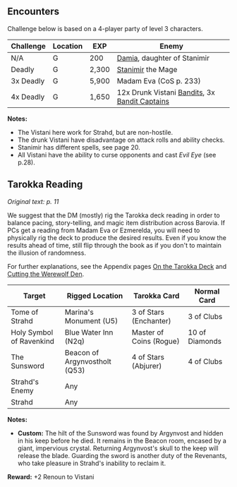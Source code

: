 Encounters
----------

Challenge below is based on a 4-player party of level 3 characters.

| Challenge | Location | EXP   | Enemy                                                                                           |
|-----------|----------|-------|-------------------------------------------------------------------------------------------------|
| N/A       | G        | 200   | [Damia](images/spy.png), daughter of Stanimir                                                   |
| Deadly    | G        | 2,300 | [Stanimir](images/mage.png) the Mage                                                            |
| 3x Deadly | G        | 5,900 | Madam Eva (CoS p. 233)                                                                          |
| 4x Deadly | G        | 1,650 | 12x Drunk Vistani [Bandits](images/bandit.png), 3x [Bandit Captains](images/bandit-captain.png) |

**Notes:**

- The Vistani here work for Strahd, but are non-hostile.
- The drunk Vistani have disadvantage on attack rolls and ability checks.
- Stanimir has different spells, see page 20.
- All Vistani have the ability to curse opponents and cast *Evil Eye* (see p.28).

Tarokka Reading
---------------

*Original text: p. 11*

We suggest that the DM (mostly) rig the Tarokka deck reading in order to
balance pacing, story-telling, and magic item distribution across Barovia.
If PCs get a reading from Madam Eva or Ezmerelda, you will need to
physically rig the deck to produce the desired results. Even if you know the
results ahead of time, still flip through the book as if you don't to maintain
the illusion of randomness.

For further explanations, see the Appendix pages [On the Tarokka Deck](tarokka)
and [Cutting the Werewolf Den](werewolves).

| Target                   | Rigged Location               | Tarokka Card            | Normal Card    |
|--------------------------|-------------------------------|-------------------------|----------------|
| Tome of Strahd           | Marina's Monument (U5)        | 3 of Stars (Enchanter)  | 3 of Clubs     |
| Holy Symbol of Ravenkind | Blue Water Inn (N2q)          | Master of Coins (Rogue) | 10 of Diamonds |
| The Sunsword             | Beacon of Argynvostholt (Q53) | 4 of Stars (Abjurer)    | 4 of Clubs     |
| Strahd's Enemy           | Any                           |                         |                |
| Strahd                   | Any                           |                         |                |

**Notes:**

- **Custom:** The hilt of the Sunsword was found by Argynvost and hidden in
his keep before he died. It remains in the Beacon room, encased by a giant,
impervious crystal. Returning Argynvost's skull to the keep will release the
blade. Guarding the sword is another duty of the Revenants, who take
pleasure in Strahd's inability to reclaim it.

**Reward:** +2 Renoun to Vistani
